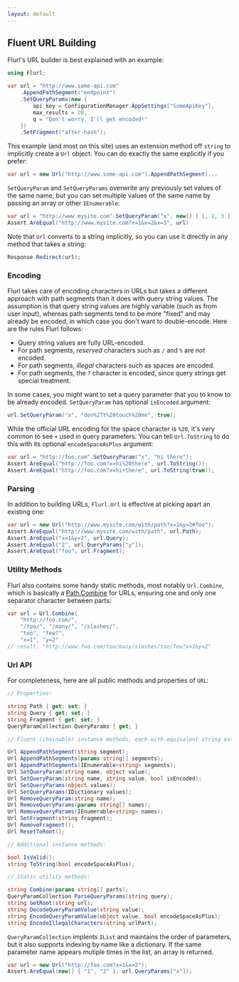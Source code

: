 ```yaml
---
layout: default
---
```


## Fluent URL Building

Flurl's URL builder is best explained with an example:

````c#
using Flurl;

var url = "http://www.some-api.com"
	.AppendPathSegment("endpoint")
	.SetQueryParams(new {
		api_key = ConfigurationManager.AppSettings["SomeApiKey"],
		max_results = 20,
		q = "Don't worry, I'll get encoded!"
	})
	.SetFragment("after-hash");
````

This example (and most on this site) uses an extension method off `string` to implicitly create a `Url` object. You can do exactly the same explicitly if you prefer:

````c#
var url = new Url("http://www.some-api.com").AppendPathSegment(...
````

`SetQueryParam` and `SetQueryParams` overwrite any previously set values of the same name, but you can set multiple values of the same name by passing an array or other `IEnumerable`:

````c#
var url = "http://www.mysite.com".SetQueryParam("x", new[] { 1, 2, 3 });
Assert.AreEqual("http://www.mysite.com?x=1&x=2&x=3", url)
````

Note that `Url` converts to a string implicitly, so you can use it directly in any method that takes a string:

````c#
Response.Redirect(url);
````

### Encoding

Flurl takes care of encoding characters in URLs but takes a different approach with path segments than it does with query string values. The assumption is that query string values are highly variable (such as from user input), whereas path segments tend to be more "fixed" and may already be encoded, in which case you don't want to double-encode. Here are the rules Flurl follows:

- Query string values are fully URL-encoded.
- For path segments, *reserved* characters such as `/` and `%` are *not* encoded.
- For path segments, *illegal* characters such as spaces are encoded.
- For path segments, the `?` character is encoded, since query strings get special treatment.

In some cases, you might want to set a query parameter that you to know to be already encoded. `SetQueryParam` has optional `isEncoded` argument:

````c#
url.SetQueryParam("x", "don%27t%20touch%20me", true);
````

While the official URL encoding for the space character is `%20`, it's very common to see `+` used in query parameters. You can tell `Url.ToString` to do this with its optional `encodeSpaceAsPlus` argument:

````c#
var url = "http://foo.com".SetQueryParam("x", "hi there");
Assert.AreEqual("http://foo.com?x=hi%20there", url.ToString());
Assert.AreEqual("http://foo.com?x=hi+there", url.ToString(true));
````

### Parsing

In addition to building URLs, `Flurl.Url` is effective at picking apart an existing one:

````c#
var url = new Url("http://www.mysite.com/with/path?x=1&y=2#foo");
Assert.AreEqual("http://www.mysite.com/with/path", url.Path);
Assert.AreEqual("x=1&y=2", url.Query);
Assert.AreEqual("2", url.QueryParams["y"]);
Assert.AreEqual("foo", url.Fragment);
````

### Utility Methods

Flurl also contains some handy static methods, most notably `Url.Combine`, which is basically a [Path.Combine](http://msdn.microsoft.com/en-us/library/dd991142.aspx) for URLs, ensuring one and only one separator character between parts:

````c#
var url = Url.Combine(
    "http://foo.com/",
    "/too/", "/many/", "/slashes/",
    "too", "few?",
    "x=1", "y=2"
// result: "http://www.foo.com/too/many/slashes/too/few?x=1&y=2"
````

### Url API

For completeness, here are all public methods and properties of `URL`:

````c#
// Properties:

string Path { get; set; }
string Query { get; set; }
string Fragment { get; set; }
QueryParamCollection QueryParams { get; }

// Fluent (chainable) instance methods, each with equivalent string extension:

Url AppendPathSegment(string segment);
Url AppendPathSegments(params string[] segments);
Url AppendPathSegments(IEnumerable<string> segments);
Url SetQueryParam(string name, object value);
Url SetQueryParam(string name, string value, bool isEncoded);
Url SetQueryParams(object values);
Url SetQueryParams(IDictionary values);
Url RemoveQueryParam(string name);
Url RemoveQueryParams(params string[] names);
Url RemoveQueryParams(IEnumerable<string> names);
Url SetFragment(string fragment);
Url RemoveFragment();
Url ResetToRoot();

// Additional instance methods:

bool IsValid();
string ToString(bool encodeSpaceAsPlus);

// Static utility methods:

string Combine(params string[] parts);
QueryParamCollection ParseQueryParams(string query);
string GetRoot(string url);
string DecodeQueryParamValue(string value);
string EncodeQueryParamValue(object value, bool encodeSpaceAsPlus);
string EncodeIllegalCharacters(string urlPart);
````

`QueryParamCollection` implents `IList` and maintains the order of parameters, but it also supports indexing by name like a dictionary. If the same parameter name appears mutiple times in the list, an array is returned.

````c#
var url = new Url("http://foo.com?x=1&x=2");
Assert.AreEqual(new[] { "1", "2" }, url.QueryParams["x"]);
````
